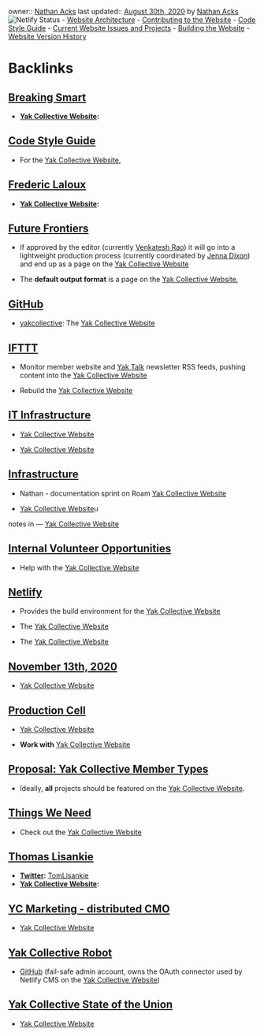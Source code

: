 owner:: [Nathan Acks](<Nathan Acks.md>)
last updated:: [August 30th, 2020](<August 30th, 2020.md>) by [Nathan Acks](<Nathan Acks.md>)
![Netlify Status](https://api.netlify.com/api/v1/badges/943ff646-41b6-4b4b-ab86-a891698c72c7/deploy-status)
    - [Website Architecture](<Website Architecture.md>)
    - [Contributing to the Website](<Contributing to the Website.md>)
        - [Code Style Guide](<Code Style Guide.md>)
        - [Current Website Issues and Projects](https://github.com/The-Yak-Collective/yakcollective/issues)
        - [Building the Website](<Building the Website.md>)
    - [Website Version History](<Website Version History.md>)

# Backlinks
## [Breaking Smart](<Breaking Smart.md>)
- **[Yak Collective Website](<Yak Collective Website.md>):**

## [Code Style Guide](<Code Style Guide.md>)
- For the [Yak Collective Website](<Yak Collective Website.md>),

## [Frederic Laloux](<Frederic Laloux.md>)
- **[Yak Collective Website](<Yak Collective Website.md>):**

## [Future Frontiers](<Future Frontiers.md>)
- If approved by the editor (currently [Venkatesh Rao](<Venkatesh Rao.md>)) it will go into a lightweight production process (currently coordinated by [Jenna Dixon](<Jenna Dixon.md>)) and end up as a page on the [Yak Collective Website](<Yak Collective Website.md>)

- The **default output format** is a page on the [Yak Collective Website](<Yak Collective Website.md>),

## [GitHub](<GitHub.md>)
- [yakcollective](https://github.com/The-Yak-Collective/yakcollective): The [Yak Collective Website](<Yak Collective Website.md>)

## [IFTTT](<IFTTT.md>)
- Monitor member website and [Yak Talk](<Yak Talk.md>) newsletter RSS feeds, pushing content into the [Yak Collective Website](<Yak Collective Website.md>)

- Rebuild the [Yak Collective Website](<Yak Collective Website.md>)

## [IT Infrastructure](<IT Infrastructure.md>)
- [Yak Collective Website](<Yak Collective Website.md>)

- [Yak Collective Website](<Yak Collective Website.md>)

## [Infrastructure](<Infrastructure.md>)
- Nathan - documentation sprint on Roam  [Yak Collective Website](<Yak Collective Website.md>)

- [Yak Collective Website](<Yak Collective Website.md>)u

notes in — [Yak Collective Website](<Yak Collective Website.md>)

## [Internal Volunteer Opportunities](<Internal Volunteer Opportunities.md>)
- Help with the [Yak Collective Website](<Yak Collective Website.md>)

## [Netlify](<Netlify.md>)
- Provides the build environment for the [Yak Collective Website](<Yak Collective Website.md>)

- The [Yak Collective Website](<Yak Collective Website.md>)

- The [Yak Collective Website](<Yak Collective Website.md>)

## [November 13th, 2020](<November 13th, 2020.md>)
- [Yak Collective Website](<Yak Collective Website.md>)

## [Production Cell](<Production Cell.md>)
- [Yak Collective Website](<Yak Collective Website.md>)

- __Work with__ [Yak Collective Website](<Yak Collective Website.md>)

## [Proposal: Yak Collective Member Types](<Proposal: Yak Collective Member Types.md>)
- Ideally, __all__ projects should be featured on the [Yak Collective Website](<Yak Collective Website.md>).

## [Things We Need](<Things We Need.md>)
- Check out the [Yak Collective Website](<Yak Collective Website.md>)

## [Thomas Lisankie](<Thomas Lisankie.md>)
- **[Twitter](<Twitter.md>):** [TomLisankie](https://twitter.com/TomLisankie)
- **[Yak Collective Website](<Yak Collective Website.md>):**

## [YC Marketing - distributed CMO](<YC Marketing - distributed CMO.md>)
- [Yak Collective Website](<Yak Collective Website.md>)

## [Yak Collective Robot](<Yak Collective Robot.md>)
- [GitHub](<GitHub.md>) (fail-safe admin account, owns the OAuth connector used by Netlify CMS on the [Yak Collective Website](<Yak Collective Website.md>))

## [Yak Collective State of the Union](<Yak Collective State of the Union.md>)
- [Yak Collective Website](<Yak Collective Website.md>)

